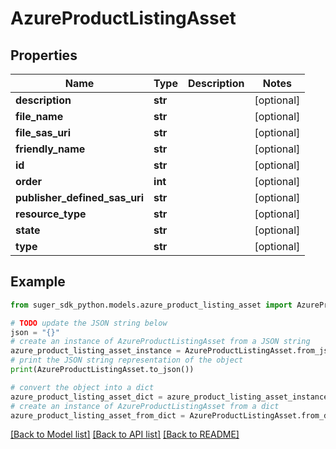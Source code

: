 # AzureProductListingAsset


## Properties

Name | Type | Description | Notes
------------ | ------------- | ------------- | -------------
**description** | **str** |  | [optional] 
**file_name** | **str** |  | [optional] 
**file_sas_uri** | **str** |  | [optional] 
**friendly_name** | **str** |  | [optional] 
**id** | **str** |  | [optional] 
**order** | **int** |  | [optional] 
**publisher_defined_sas_uri** | **str** |  | [optional] 
**resource_type** | **str** |  | [optional] 
**state** | **str** |  | [optional] 
**type** | **str** |  | [optional] 

## Example

```python
from suger_sdk_python.models.azure_product_listing_asset import AzureProductListingAsset

# TODO update the JSON string below
json = "{}"
# create an instance of AzureProductListingAsset from a JSON string
azure_product_listing_asset_instance = AzureProductListingAsset.from_json(json)
# print the JSON string representation of the object
print(AzureProductListingAsset.to_json())

# convert the object into a dict
azure_product_listing_asset_dict = azure_product_listing_asset_instance.to_dict()
# create an instance of AzureProductListingAsset from a dict
azure_product_listing_asset_from_dict = AzureProductListingAsset.from_dict(azure_product_listing_asset_dict)
```
[[Back to Model list]](../README.md#documentation-for-models) [[Back to API list]](../README.md#documentation-for-api-endpoints) [[Back to README]](../README.md)


